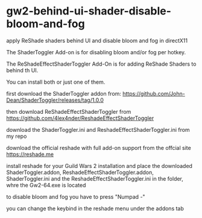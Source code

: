 # gw2-behind-ui-shader-disable-bloom-and-fog
apply ReShade shaders behind UI and disable bloom and fog in directX11

The ShaderToggler Add-on is for disabling bloom and/or fog per hotkey.

The ReShadeEffectShaderToggler Add-On is for adding ReShade Shaders to behind th UI.

You can install both or just one of them.


first download the ShaderToggler addon from: https://github.com/John-Dean/ShaderToggler/releases/tag/1.0.0

then download ReShadeEffectShaderToggler from https://github.com/4lex4nder/ReshadeEffectShaderToggler

download the ShaderToggler.ini and ReshadeEffectShaderToggler.ini from my repo

download the official reshade with full add-on support from the offcial site https://reshade.me

install reshade for your Guild Wars 2 installation and place the downloaded ShaderToggler.addon, ReshadeEffectShaderToggler.addon, ShaderToggler.ini and the ReshadeEffectShaderToggler.ini in the folder, whre the Gw2-64.exe is located

to disable bloom and fog you have to press "Numpad -" 

you can change the keybind in the reshade menu under the addons tab
